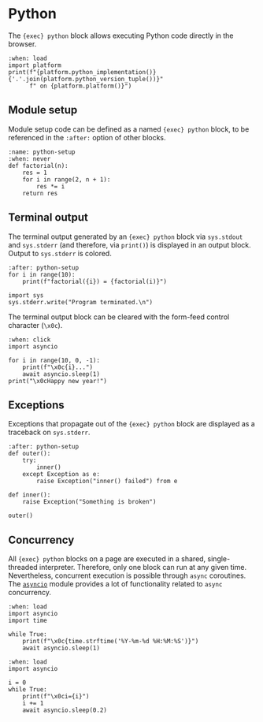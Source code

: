 <!-- Copyright 2024 Remy Blank <remy@c-space.org> -->
<!-- SPDX-License-Identifier: MIT -->

# Python

The `{exec} python` block allows executing Python code directly in the browser.

```{exec} python
:when: load
import platform
print(f"{platform.python_implementation()} {'.'.join(platform.python_version_tuple())}"
      f" on {platform.platform()}")
```

## Module setup

Module setup code can be defined as a named `{exec} python` block, to be
referenced in the `:after:` option of other blocks.

```{exec} python
:name: python-setup
:when: never
def factorial(n):
    res = 1
    for i in range(2, n + 1):
        res *= i
    return res
```

## Terminal output

The terminal output generated by an `{exec} python` block via `sys.stdout` and
`sys.stderr` (and therefore, via `print()`) is displayed in an output block.
Output to `sys.stderr` is colored.

```{exec} python
:after: python-setup
for i in range(10):
    print(f"factorial({i}) = {factorial(i)}")

import sys
sys.stderr.write("Program terminated.\n")
```

The terminal output block can be cleared with the form-feed control character
(`\x0c`).

```{exec} python
:when: click
import asyncio

for i in range(10, 0, -1):
    print(f"\x0c{i}...")
    await asyncio.sleep(1)
print("\x0cHappy new year!")
```

## Exceptions

Exceptions that propagate out of the `{exec} python` block are displayed as a
traceback on `sys.stderr`.

```{exec} python
:after: python-setup
def outer():
    try:
        inner()
    except Exception as e:
        raise Exception("inner() failed") from e

def inner():
    raise Exception("Something is broken")

outer()
```

## Concurrency

All `{exec} python` blocks on a page are executed in a shared, single-threaded
interpreter. Therefore, only one block can run at any given time. Nevertheless,
concurrent execution is possible through `async` coroutines. The
[`asyncio`](https://docs.python.org/3/library/asyncio.html) module provides a
lot of functionality related to `async` concurrency.

```{exec} python
:when: load
import asyncio
import time

while True:
    print(f"\x0c{time.strftime('%Y-%m-%d %H:%M:%S')}")
    await asyncio.sleep(1)
```

```{exec} python
:when: load
import asyncio

i = 0
while True:
    print(f"\x0ci={i}")
    i += 1
    await asyncio.sleep(0.2)
```
